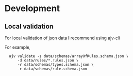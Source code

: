 # Development

## Local validation
For local validation of json data I recommend using [ajv-cli](https://www.npmjs.com/package/ajv-cli)

For example,
```shell
  ajv validate -s data/schemas/arrayOfRules.schema.json \
      -d data/rules/*.rules.json \
      -r data/schemas/types.schema.json \
      -r data/schemas/rule.schema.json 
```
